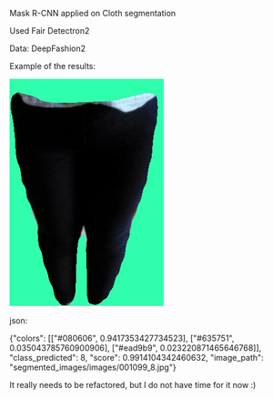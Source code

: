 Mask R-CNN applied on Cloth segmentation

Used Fair Detectron2

Data: DeepFashion2

Example of the results:

![alt text](https://github.com/PLXIV/cloth_segmentator/blob/master/example/001099_8.jpg)


json:

{"colors": [["#080606", 0.9417353427734523], ["#635751", 0.035043785760900906], ["#ead9b9", 0.023220871465646768]], "class_predicted": 8, "score": 0.9914104342460632, "image_path": "segmented_images/images/001099_8.jpg"}


It really needs to be refactored, but I do not have time for it now :)
